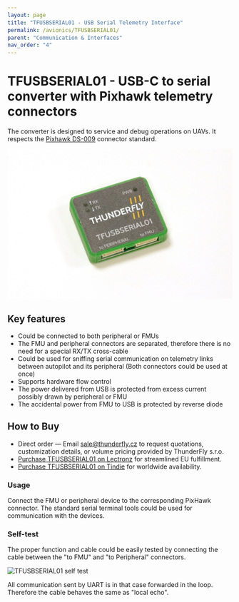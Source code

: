 ```yaml
---
layout: page
title: "TFUSBSERIAL01 - USB Serial Telemetry Interface"
permalink: /avionics/TFUSBSERIAL01/
parent: "Communication & Interfaces"
nav_order: "4"
---
```


# TFUSBSERIAL01 - USB-C to serial converter with Pixhawk telemetry connectors

The converter is designed to service and debug operations on UAVs. It respects the [Pixhawk DS-009](https://github.com/pixhawk/Pixhawk-Standards/blob/master/DS-009%20Pixhawk%20Connector%20Standard.pdf) connector standard.

![TFUSBSERIAL01 Enclosure](TFUSBSERIAL01.JPG)

## Key features

  * Could be connected to both peripheral or FMUs
  * The FMU and peripheral connectors are separated, therefore there is no need for a special RX/TX cross-cable
  * Could be used for sniffing serial communication on telemetry links between autopilot and its peripheral (Both connectors could be used at once)
  * Supports hardware flow control
  * The power delivered from USB is protected from excess current possibly drawn by peripheral or FMU
  * The accidental power from FMU to USB is protected by reverse diode

## How to Buy

- Direct order — Email [sale@thunderfly.cz](mailto:sale@thunderfly.cz) to request quotations, customization details, or volume pricing provided by ThunderFly s.r.o.
- [Purchase TFUSBSERIAL01 on Lectronz](https://lectronz.com/products/1066) for streamlined EU fulfillment.
- [Purchase TFUSBSERIAL01 on Tindie](https://www.tindie.com/products/34364/) for worldwide availability.


### Usage

Connect the FMU or peripheral device to the corresponding PixHawk connector.  The standard serial terminal tools could be used for communication with the devices. 

### Self-test

The proper function and cable could be easily tested by connecting the cable between the "to FMU" and "to Peripheral" connectors.

![TFUSBSERIAL01 self test](https://raw.githubusercontent.com/ThunderFly-aerospace/TFUSBSERIAL01/TFUSBSERIAL01A/doc/img/TFUSBSERIAL01_self-test.jpg)

All communication sent by UART is in that case forwarded in the loop. Therefore the cable behaves the same as "local echo".
